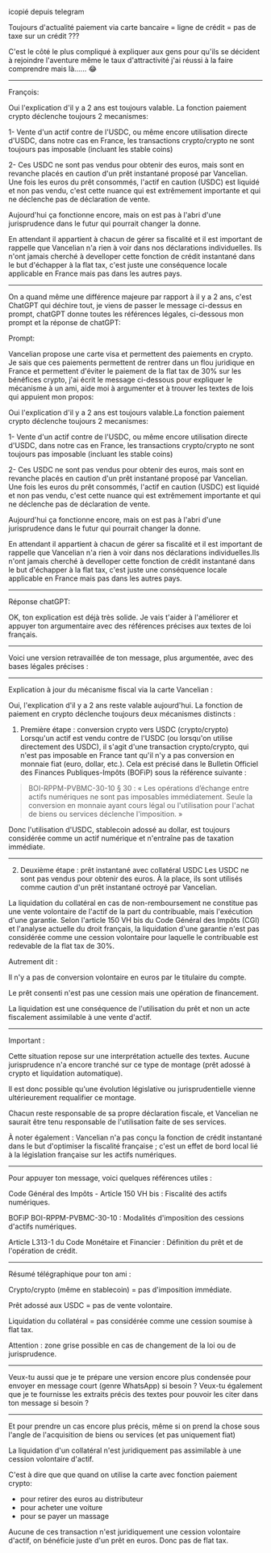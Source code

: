 icopié depuis telegram

Toujours d'actualité paiement via carte bancaire = ligne de crédit = pas de taxe sur un crédit ???

C'est le côté le plus compliqué à expliquer aux gens pour qu'ils se décident à rejoindre l'aventure même le taux d'attractivité j'ai réussi à la faire comprendre mais là...... 😂

---

François:

Oui l'explication d'il y a 2 ans est toujours valable.
La fonction paiement crypto déclenche toujours 2 mecanismes:

1- Vente d'un actif contre de l'USDC, ou même encore utilisation directe d'USDC, dans notre cas en France, les transactions crypto/crypto ne sont toujours pas imposable (incluant les stable coins)

2- Ces USDC ne sont pas vendus pour obtenir des euros, mais sont en revanche placés en caution d'un prêt instantané proposé par Vancelian.
Une fois les euros du prêt consommés, l'actif en caution (USDC) est liquidé et non pas vendu, c'est cette nuance qui est extrêmement importante et qui ne déclenche pas de déclaration de vente.

Aujourd'hui ça fonctionne encore, mais on est pas à l'abri d'une jurisprudence dans le futur qui pourrait changer la donne.

En attendant il appartient à chacun de gérer sa fiscalité et il est important de rappelle que Vancelian n'a rien à voir dans nos déclarations individuelles.
Ils n'ont jamais cherché à develloper cette fonction de crédit instantané dans le but d'échapper à la flat tax, c'est juste une conséquence locale applicable en France mais pas dans les autres pays.

---

On a quand même une différence majeure par rapport à il y a 2 ans, c'est ChatGPT qui déchire tout, je viens de passer le message ci-dessus en prompt, chatGPT donne toutes les références légales, ci-dessous mon prompt et la réponse de chatGPT:

Prompt:

Vancelian propose une carte visa et permettent des paiements en crypto. Je sais que ces paiements permettent de rentrer dans un flou juridique en France et permettent d'éviter le paiement de la flat tax de 30% sur les bénéfices crypto, j'ai écrit le message ci-dessous pour expliquer le mécanisme à un ami, aide moi à argumenter et à trouver les textes de lois qui appuient mon propos:

Oui l'explication d'il y a 2 ans est toujours valable.La fonction paiement crypto déclenche toujours 2 mecanismes:

1- Vente d'un actif contre de l'USDC, ou même encore utilisation directe d'USDC, dans notre cas en France, les transactions crypto/crypto ne sont toujours pas imposable (incluant les stable coins)

2- Ces USDC ne sont pas vendus pour obtenir des euros, mais sont en revanche placés en caution d'un prêt instantané proposé par Vancelian.
Une fois les euros du prêt consommés, l'actif en caution (USDC) est liquidé et non pas vendu, c'est cette nuance qui est extrêmement importante et qui ne déclenche pas de déclaration de vente.

Aujourd'hui ça fonctionne encore, mais on est pas à l'abri d'une jurisprudence dans le futur qui pourrait changer la donne.

En attendant il appartient à chacun de gérer sa fiscalité et il est important de rappelle que Vancelian n'a rien à voir dans nos déclarations individuelles.Ils n'ont jamais cherché à develloper cette fonction de crédit instantané dans le but d'échapper à la flat tax, c'est juste une conséquence locale applicable en France mais pas dans les autres pays.

---

Réponse chatGPT:

OK, ton explication est déjà très solide. Je vais t'aider à l'améliorer et appuyer ton argumentaire avec des références précises aux textes de loi français.


---

Voici une version retravaillée de ton message, plus argumentée, avec des bases légales précises :


---

Explication à jour du mécanisme fiscal via la carte Vancelian :

Oui, l'explication d'il y a 2 ans reste valable aujourd'hui. La fonction de paiement en crypto déclenche toujours deux mécanismes distincts :

1. Première étape : conversion crypto vers USDC (crypto/crypto)
Lorsqu'un actif est vendu contre de l'USDC (ou lorsqu'on utilise directement des USDC), il s'agit d'une transaction crypto/crypto, qui n'est pas imposable en France tant qu'il n'y a pas conversion en monnaie fiat (euro, dollar, etc.).
Cela est précisé dans le Bulletin Officiel des Finances Publiques-Impôts (BOFiP) sous la référence suivante :

> BOI-RPPM-PVBMC-30-10 § 30 :
« Les opérations d’échange entre actifs numériques ne sont pas imposables immédiatement. Seule la conversion en monnaie ayant cours légal ou l'utilisation pour l'achat de biens ou services déclenche l'imposition. »



Donc l'utilisation d'USDC, stablecoin adossé au dollar, est toujours considérée comme un actif numérique et n'entraîne pas de taxation immédiate.


---

2. Deuxième étape : prêt instantané avec collatéral USDC
Les USDC ne sont pas vendus pour obtenir des euros.
À la place, ils sont utilisés comme caution d'un prêt instantané octroyé par Vancelian.

La liquidation du collatéral en cas de non-remboursement ne constitue pas une vente volontaire de l'actif de la part du contribuable, mais l'exécution d'une garantie.
Selon l'article 150 VH bis du Code Général des Impôts (CGI) et l'analyse actuelle du droit français, la liquidation d'une garantie n'est pas considérée comme une cession volontaire pour laquelle le contribuable est redevable de la flat tax de 30%.

Autrement dit :

Il n'y a pas de conversion volontaire en euros par le titulaire du compte.

Le prêt consenti n'est pas une cession mais une opération de financement.

La liquidation est une conséquence de l'utilisation du prêt et non un acte fiscalement assimilable à une vente d'actif.



---

Important :

Cette situation repose sur une interprétation actuelle des textes. Aucune jurisprudence n'a encore tranché sur ce type de montage (prêt adossé à crypto et liquidation automatique).

Il est donc possible qu'une évolution législative ou jurisprudentielle vienne ultérieurement requalifier ce montage.

Chacun reste responsable de sa propre déclaration fiscale, et Vancelian ne saurait être tenu responsable de l'utilisation faite de ses services.


À noter également :
Vancelian n'a pas conçu la fonction de crédit instantané dans le but d'optimiser la fiscalité française ; c'est un effet de bord local lié à la législation française sur les actifs numériques.


---

Pour appuyer ton message, voici quelques références utiles :

Code Général des Impôts - Article 150 VH bis : Fiscalité des actifs numériques.

BOFiP BOI-RPPM-PVBMC-30-10 : Modalités d'imposition des cessions d'actifs numériques.

Article L313-1 du Code Monétaire et Financier : Définition du prêt et de l'opération de crédit.



---

Résumé télégraphique pour ton ami :

Crypto/crypto (même en stablecoin) = pas d'imposition immédiate.

Prêt adossé aux USDC = pas de vente volontaire.

Liquidation du collatéral = pas considérée comme une cession soumise à flat tax.

Attention : zone grise possible en cas de changement de la loi ou de jurisprudence.



---

Veux-tu aussi que je te prépare une version encore plus condensée pour envoyer en message court (genre WhatsApp) si besoin ?
Veux-tu également que je te fournisse les extraits précis des textes pour pouvoir les citer dans ton message si besoin ?

---

Et pour prendre un cas encore plus précis, même si on prend la chose sous l'angle de l'acquisition de biens ou services (et pas uniquement fiat)

 La liquidation d'un collatéral n'est juridiquement pas assimilable à une cession volontaire d'actif.

C'est à dire que que quand on utilise la carte avec fonction paiement crypto:

- pour retirer des euros au distributeur 
- pour acheter une voiture
- pour se payer un massage 

Aucune de ces transaction n'est juridiquement une cession volontaire d'actif, on bénéficie juste d'un prêt en euros. Donc pas de flat tax.